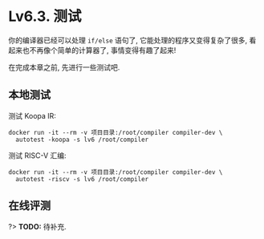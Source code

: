 # Lv6.3. 测试

你的编译器已经可以处理 `if/else` 语句了, 它能处理的程序又变得复杂了很多, 看起来也不再像个简单的计算器了, 事情变得有趣了起来!

在完成本章之前, 先进行一些测试吧.

## 本地测试

测试 Koopa IR:

```
docker run -it --rm -v 项目目录:/root/compiler compiler-dev \
  autotest -koopa -s lv6 /root/compiler
```

测试 RISC-V 汇编:

```
docker run -it --rm -v 项目目录:/root/compiler compiler-dev \
  autotest -riscv -s lv6 /root/compiler
```

## 在线评测

?> **TODO:** 待补充.
